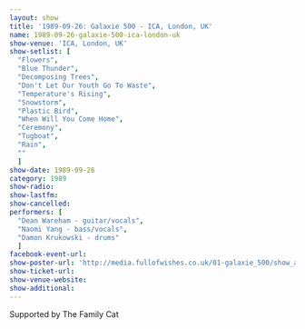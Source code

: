 ```yaml
---
layout: show
title: '1989-09-26: Galaxie 500 - ICA, London, UK'
name: 1989-09-26-galaxie-500-ica-london-uk
show-venue: 'ICA, London, UK'
show-setlist: [
  "Flowers",
  "Blue Thunder",
  "Decomposing Trees",
  "Don't Let Our Youth Go To Waste",
  "Temperature's Rising",
  "Snowstorm",
  "Plastic Bird",
  "When Will You Come Home",
  "Ceremony",
  "Tugboat",
  "Rain",
  ""
  ]
show-date: 1989-09-26
category: 1989
show-radio: 
show-lastfm: 
show-cancelled: 
performers: [
  "Dean Wareham - guitar/vocals",
  "Naomi Yang - bass/vocals",
  "Damon Krukowski - drums"
  ]
facebook-event-url: 
show-poster-url: 'http://media.fullofwishes.co.uk/01-galaxie_500/show_assets/1989-09-26/19890926_flyer_lori.jpg'
show-ticket-url: 
show-venue-website: 
show-additional: 
---
```

Supported by The Family Cat